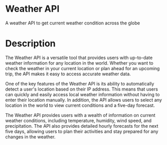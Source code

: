 # **Weather API**

A weather API to get current weather condition across the globe

# **Description**

The Weather API is a versatile tool that provides users with up-to-date weather information for any location in the world. Whether you want to check the weather in your current location or plan ahead for an upcoming trip, the API makes it easy to access accurate weather data.

One of the key features of the Weather API is its ability to automatically detect a user's location based on their IP address. This means that users can quickly and easily access local weather information without having to enter their location manually. In addition, the API allows users to select any location in the world to view current conditions and a five-day forecast.

The Weather API provides users with a wealth of information on current weather conditions, including temperature, humidity, wind speed, and precipitation. The API also provides detailed hourly forecasts for the next five days, allowing users to plan their activities and stay prepared for any changes in the weather.


